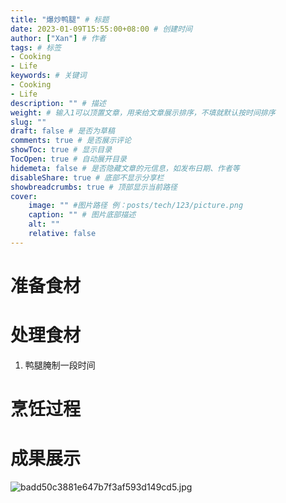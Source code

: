 ```yaml
---
title: "爆炒鸭腿" # 标题
date: 2023-01-09T15:55:00+08:00 # 创建时间
author: ["Xan"] # 作者
tags: # 标签
- Cooking 
- Life 
keywords: # 关键词
- Cooking 
- Life 
description: "" # 描述
weight: # 输入1可以顶置文章，用来给文章展示排序，不填就默认按时间排序
slug: ""
draft: false # 是否为草稿
comments: true # 是否展示评论
showToc: true # 显示目录
TocOpen: true # 自动展开目录
hidemeta: false # 是否隐藏文章的元信息，如发布日期、作者等
disableShare: true # 底部不显示分享栏
showbreadcrumbs: true # 顶部显示当前路径
cover:
    image: "" #图片路径 例：posts/tech/123/picture.png
    caption: "" # 图片底部描述
    alt: ""
    relative: false
---
```


# 准备食材

# 处理食材
1. 鸭腿腌制一段时间
# 烹饪过程

# 成果展示
![badd50c3881e647b7f3af593d149cd5.jpg](https://bu.dusays.com/2023/01/09/63bbc9264133e.jpg)


